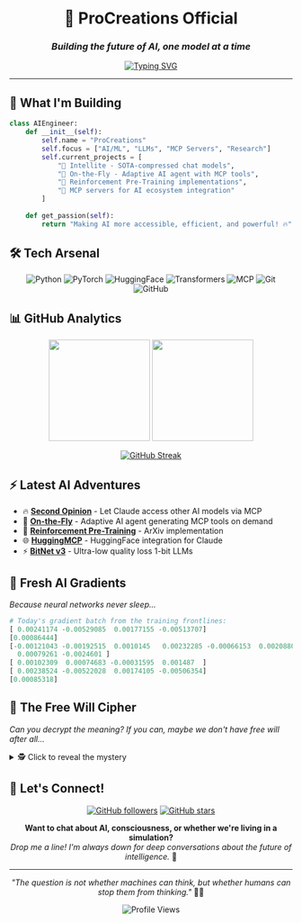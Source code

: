 <div align="center">

# 🧠 ProCreations Official
### *Building the future of AI, one model at a time* 

[![Typing SVG](https://readme-typing-svg.herokuapp.com?font=Fira+Code&size=22&duration=3000&pause=1000&color=36BCF7FF&center=true&vCenter=true&multiline=true&width=600&height=100&lines=AI+Developer+%26+Research+Enthusiast;Crafting+Intelligent+Solutions;MCP+%7C+Transformers+%7C+LLMs)](https://git.io/typing-svg)

---

</div>

## 🚀 What I'm Building

```python
class AIEngineer:
    def __init__(self):
        self.name = "ProCreations"
        self.focus = ["AI/ML", "LLMs", "MCP Servers", "Research"]
        self.current_projects = [
            "🤖 Intellite - SOTA-compressed chat models",
            "🔧 On-the-Fly - Adaptive AI agent with MCP tools", 
            "🧪 Reinforcement Pre-Training implementations",
            "🌉 MCP servers for AI ecosystem integration"
        ]
        
    def get_passion(self):
        return "Making AI more accessible, efficient, and powerful! 🔥"
```

## 🛠️ Tech Arsenal

<div align="center">

![Python](https://img.shields.io/badge/Python-3776AB?style=for-the-badge&logo=python&logoColor=white)
![PyTorch](https://img.shields.io/badge/PyTorch-EE4C2C?style=for-the-badge&logo=pytorch&logoColor=white)
![HuggingFace](https://img.shields.io/badge/HuggingFace-FFD21E?style=for-the-badge&logo=huggingface&logoColor=black)
![Transformers](https://img.shields.io/badge/🤗_Transformers-FF6F00?style=for-the-badge)
![MCP](https://img.shields.io/badge/MCP-4A90E2?style=for-the-badge&logo=data:image/svg+xml;base64,PHN2ZyB3aWR0aD0iMjQiIGhlaWdodD0iMjQiIHZpZXdCb3g9IjAgMCAyNCAyNCIgZmlsbD0ibm9uZSIgeG1sbnM9Imh0dHA6Ly93d3cudzMub3JnLzIwMDAvc3ZnIj4KPHBhdGggZD0iTTEyIDJMMTMuMDkgOC4yNkwyMSA5TDEzLjA5IDE1Ljc0TDEyIDIyTDEwLjkxIDE1Ljc0TDMgOUwxMC45MSA4LjI2TDEyIDJaIiBmaWxsPSJ3aGl0ZSIvPgo8L3N2Zz4K)
![Git](https://img.shields.io/badge/Git-F05032?style=for-the-badge&logo=git&logoColor=white)
![GitHub](https://img.shields.io/badge/GitHub-181717?style=for-the-badge&logo=github&logoColor=white)

</div>

## 📊 GitHub Analytics

<div align="center">

<img height="180em" src="https://github-readme-stats.vercel.app/api?username=ProCreations-Official&show_icons=true&theme=tokyonight&include_all_commits=true&count_private=true"/>
<img height="180em" src="https://github-readme-stats.vercel.app/api/top-langs/?username=ProCreations-Official&layout=compact&langs_count=8&theme=tokyonight"/>

</div>

<div align="center">

[![GitHub Streak](https://streak-stats.demolab.com/?user=ProCreations-Official&theme=tokyonight)](https://git.io/streak-stats)

</div>

## ⚡ Latest AI Adventures

- 🔥 **[Second Opinion](https://github.com/ProCreations-Official/second-opinion)** - Let Claude access other AI models via MCP
- 🚀 **[On-the-Fly](https://github.com/ProCreations-Official/on-the-fly)** - Adaptive AI agent generating MCP tools on demand
- 🧠 **[Reinforcement Pre-Training](https://github.com/ProCreations-Official/reinforcement-pretraining)** - ArXiv implementation
- 🌐 **[HuggingMCP](https://github.com/ProCreations-Official/HuggingMCP)** - HuggingFace integration for Claude
- ⚡ **[BitNet v3](https://github.com/ProCreations-Official/bitnet-v3)** - Ultra-low quality loss 1-bit LLMs

## 🧬 Fresh AI Gradients
*Because neural networks never sleep...*

```python
# Today's gradient batch from the training frontlines:
[ 0.00241174 -0.00529085  0.00177155 -0.00513707]
[0.00086444]
[-0.00121043 -0.00192515  0.0010145   0.00232285 -0.00066153  0.00208806
  0.00079261 -0.0024601 ]
[ 0.00102309  0.00074683 -0.00031595  0.001487  ]
[ 0.00238524 -0.00522028  0.00174105 -0.00506354]
[0.00085318]
```

## 🔐 The Free Will Cipher
*Can you decrypt the meaning? If you can, maybe we don't have free will after all...*

<details>
<summary>🕵️ Click to reveal the mystery</summary>

```
8LC7fD7c7kWNGJD1Am_lKqXCFm1HlSyD4fI3AH8LZfXiThie7m44_UJ4wZTXcxF4EJMdhPgafTZcE4SJ2IyV5NtUvq04dPTujchYf1IhCx1qbTbeprj8_nOQaJqu8AF7ZUv1bTh9Xd854REumKSlUo_3cuJIvfBRYZ9R260v_MquGVbcnW2EaSAI9JvqA_ZTqVGZwU2zw4bGUkkKOle80_cMkfKsCPHZ8KiJnR6zEAZlx_O2TZGRImYbCEjnmOwIyCgRXBSxF8AYbpnxhyXpe36gXMACXCFFHIxt7_wevWyxz8gHP89XOKv5Yrqg09Czdw1jKmyWmmCJWuABPTFw4pb6qlzZXabXfJXdf3_G4bl1azTUKoDTvsx6qKr4DAI_x6U_FgbeSiyKvNDHBSf6WKfVZZVBtuw2ehJIHoDJdLx_3OmFaML7pUIDY0WYpfc8USJJqKdwmzX20YaoVwlaCXPW51DY4G7WxePHFleKK28_2Da1PWuzydt1TAtzMwCPyn319hE_V5Bu4wiJXmMg3zDlHm0F1TSk1ELdqRGKu2Wksu8j5Ts6f6pyPyWFCHbNyvdb8aY3RoaYepdHx7lYuOCkAR50mW4fPBBjf6sXiTF6I9VY9ZxIzJq5LMu6nsR9QkErdEKrGJxxLhT66Tk
```

*The universe computes, but do we choose?* 🤔

</details>

## 💬 Let's Connect!

<div align="center">

[![GitHub followers](https://img.shields.io/github/followers/ProCreations-Official?style=social)](https://github.com/ProCreations-Official)
[![GitHub stars](https://img.shields.io/github/stars/ProCreations-Official?style=social)](https://github.com/ProCreations-Official)

**Want to chat about AI, consciousness, or whether we're living in a simulation?**  
*Drop me a line! I'm always down for deep conversations about the future of intelligence.* 🚀

</div>

---

<div align="center">

*"The question is not whether machines can think, but whether humans can stop them from thinking."* 🤖✨

![Profile Views](https://komarev.com/ghpvc/?username=ProCreations-Official&color=blueviolet&style=flat-square&label=Profile+Views)

</div>
